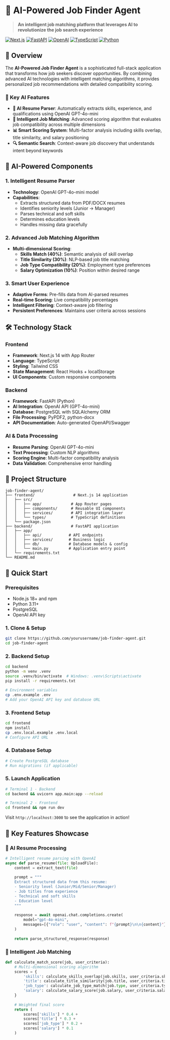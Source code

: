 # 🤖 AI-Powered Job Finder Agent

> **An intelligent job matching platform that leverages AI to revolutionize the job search experience**

[![Next.js](https://img.shields.io/badge/Next.js-14-black?style=for-the-badge&logo=next.js)](https://nextjs.org/)
[![FastAPI](https://img.shields.io/badge/FastAPI-0.104-009688?style=for-the-badge&logo=fastapi)](https://fastapi.tiangolo.com/)
[![OpenAI](https://img.shields.io/badge/OpenAI-GPT--4o--mini-412991?style=for-the-badge&logo=openai)](https://openai.com/)
[![TypeScript](https://img.shields.io/badge/TypeScript-5.0-3178C6?style=for-the-badge&logo=typescript)](https://www.typescriptlang.org/)
[![Python](https://img.shields.io/badge/Python-3.11-3776AB?style=for-the-badge&logo=python)](https://python.org/)

## 🌟 Overview

The **AI-Powered Job Finder Agent** is a sophisticated full-stack application that transforms how job seekers discover opportunities. By combining advanced AI technologies with intelligent matching algorithms, it provides personalized job recommendations with detailed compatibility scoring.

### 🎯 Key AI Features

- **🧠 AI Resume Parser**: Automatically extracts skills, experience, and qualifications using OpenAI GPT-4o-mini
- **🎯 Intelligent Job Matching**: Advanced scoring algorithm that evaluates job compatibility across multiple dimensions
- **📊 Smart Scoring System**: Multi-factor analysis including skills overlap, title similarity, and salary positioning
- **🔍 Semantic Search**: Context-aware job discovery that understands intent beyond keywords

## 🤖 AI-Powered Components

### 1. **Intelligent Resume Parser**
- **Technology**: OpenAI GPT-4o-mini model
- **Capabilities**: 
  - Extracts structured data from PDF/DOCX resumes
  - Identifies seniority levels (Junior → Manager)
  - Parses technical and soft skills
  - Determines education levels
  - Handles missing data gracefully

### 2. **Advanced Job Matching Algorithm**
- **Multi-dimensional Scoring**:
  - **Skills Match (40%)**: Semantic analysis of skill overlap
  - **Title Similarity (30%)**: NLP-based job title matching
  - **Job Type Compatibility (20%)**: Employment type preferences
  - **Salary Optimization (10%)**: Position within desired range

### 3. **Smart User Experience**
- **Adaptive Forms**: Pre-fills data from AI-parsed resumes
- **Real-time Scoring**: Live compatibility percentages
- **Intelligent Filtering**: Context-aware job filtering
- **Persistent Preferences**: Maintains user criteria across sessions

## 🛠️ Technology Stack

### Frontend
- **Framework**: Next.js 14 with App Router
- **Language**: TypeScript
- **Styling**: Tailwind CSS
- **State Management**: React Hooks + localStorage
- **UI Components**: Custom responsive components

### Backend
- **Framework**: FastAPI (Python)
- **AI Integration**: OpenAI API (GPT-4o-mini)
- **Database**: PostgreSQL with SQLAlchemy ORM
- **File Processing**: PyPDF2, python-docx
- **API Documentation**: Auto-generated OpenAPI/Swagger

### AI & Data Processing
- **Resume Parsing**: OpenAI GPT-4o-mini
- **Text Processing**: Custom NLP algorithms
- **Scoring Engine**: Multi-factor compatibility analysis
- **Data Validation**: Comprehensive error handling

## 📁 Project Structure

```
job-finder-agent/
├── frontend/                 # Next.js 14 application
│   ├── src/
│   │   ├── app/             # App Router pages
│   │   ├── components/      # Reusable UI components
│   │   ├── services/        # API integration layer
│   │   └── types/           # TypeScript definitions
│   └── package.json
├── backend/                 # FastAPI application
│   ├── app/
│   │   ├── api/            # API endpoints
│   │   ├── services/       # Business logic
│   │   ├── db/             # Database models & config
│   │   └── main.py         # Application entry point
│   └── requirements.txt
└── README.md
```

## 🚀 Quick Start

### Prerequisites
- Node.js 18+ and npm
- Python 3.11+
- PostgreSQL
- OpenAI API key

### 1. Clone & Setup
```bash
git clone https://github.com/yourusername/job-finder-agent.git
cd job-finder-agent
```

### 2. Backend Setup
```bash
cd backend
python -m venv .venv
source .venv/bin/activate  # Windows: .venv\Scripts\activate
pip install -r requirements.txt

# Environment variables
cp .env.example .env
# Add your OpenAI API key and database URL
```

### 3. Frontend Setup
```bash
cd frontend
npm install
cp .env.local.example .env.local
# Configure API URL
```

### 4. Database Setup
```bash
# Create PostgreSQL database
# Run migrations (if applicable)
```

### 5. Launch Application
```bash
# Terminal 1 - Backend
cd backend && uvicorn app.main:app --reload

# Terminal 2 - Frontend  
cd frontend && npm run dev
```

Visit `http://localhost:3000` to see the application in action!

## 🎯 Key Features Showcase

### 🤖 AI Resume Processing
```python
# Intelligent resume parsing with OpenAI
async def parse_resume(file: UploadFile):
    content = extract_text(file)
    
    prompt = """
    Extract structured data from this resume:
    - Seniority level (Junior/Mid/Senior/Manager)
    - Job titles from experience
    - Technical and soft skills
    - Education level
    """
    
    response = await openai.chat.completions.create(
        model="gpt-4o-mini",
        messages=[{"role": "user", "content": f"{prompt}\n\n{content}"}]
    )
    
    return parse_structured_response(response)
```

### 🎯 Intelligent Job Matching
```python
def calculate_match_score(job, user_criteria):
    # Multi-dimensional scoring algorithm
    scores = {
        'skills': calculate_skills_overlap(job.skills, user_criteria.skills),
        'title': calculate_title_similarity(job.title, user_criteria.titles),
        'job_type': calculate_job_type_match(job.type, user_criteria.types),
        'salary': calculate_salary_score(job.salary, user_criteria.salary_range)
    }
    
    # Weighted final score
    return (
        scores['skills'] * 0.4 +
        scores['title'] * 0.3 +
        scores['job_type'] * 0.2 +
        scores['salary'] * 0.1
    )
```
